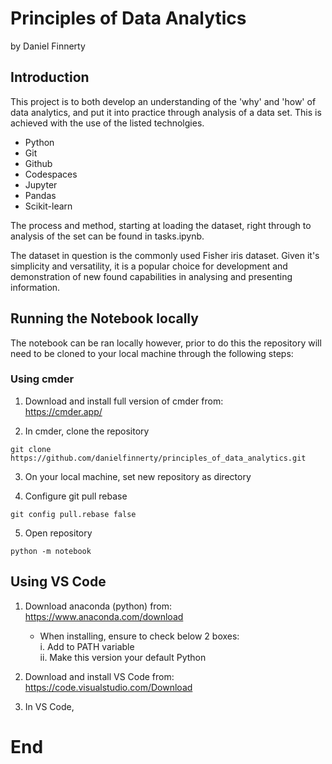 # Principles of Data Analytics

by Daniel Finnerty

## Introduction

This project is to both develop an understanding of the 'why' and 'how' of data analytics, and put it into practice through analysis of a data set. This is achieved with the use of the listed technolgies.

- Python
- Git
- Github
- Codespaces
- Jupyter
- Pandas
- Scikit-learn

The process and method, starting at loading the dataset, right through to analysis of the set can be found in tasks.ipynb.

The dataset in question is the commonly used Fisher iris dataset. Given it's simplicity and versatility, it is a popular choice for development and demonstration of new found capabilities in analysing and presenting information.

## Running the Notebook locally
The notebook can be ran locally however, prior to do this the repository will need to be cloned to your local machine through the following steps:

### Using cmder

1. Download and install full version of cmder from:  
https://cmder.app/ 

2. In cmder, clone the repository

```
git clone https://github.com/danielfinnerty/principles_of_data_analytics.git
```

3. On your local machine, set new repository as directory

4. Configure git pull rebase

```
git config pull.rebase false
```

5. Open repository

```
python -m notebook
```

## Using VS Code

1. Download anaconda (python) from:  
https://www.anaconda.com/download
    * When installing, ensure to check below 2 boxes:  
        i.  Add to PATH variable  
        ii. Make this version your default Python

2. Download and install VS Code from:  
https://code.visualstudio.com/Download

3. In VS Code, 

# End